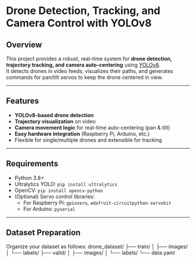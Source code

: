 # Drone Detection, Tracking, and Camera Control with YOLOv8

## Overview

This project provides a robust, real-time system for **drone detection, trajectory tracking, and camera auto-centering** using [YOLOv8](https://github.com/ultralytics/ultralytics).  
It detects drones in video feeds, visualizes their paths, and generates commands for pan/tilt servos to keep the drone centered in view.

---

## Features

- **YOLOv8-based drone detection**
- **Trajectory visualization** on video
- **Camera movement logic** for real-time auto-centering (pan & tilt)
- **Easy hardware integration** (Raspberry Pi, Arduino, etc.)
- Flexible for single/multiple drones and extensible for tracking

---

## Requirements

- Python 3.8+
- Ultralytics YOLO: `pip install ultralytics`
- OpenCV: `pip install opencv-python`
- (Optional) Servo control libraries:
    - For Raspberry Pi: `gpiozero`, `adafruit-circuitpython-servokit`
    - For Arduino: `pyserial`

---

## Dataset Preparation

Organize your dataset as follows:
drone_dataset/
├── train/
│ ├── images/
│ └── labels/
├── valid/
│ ├── images/
│ └── labels/
└── data.yaml
